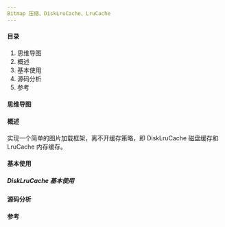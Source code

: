 ```yaml
---
Bitmap 压缩、DiskLruCache、LruCache
---
```


#### 目录

1. 思维导图
2. 概述
3. 基本使用
4. 源码分析
5. 参考

#### 思维导图

#### 概述

实现一个简单的图片加载框架，离不开缓存策略，即 DiskLruCache 磁盘缓存和 LruCache 内存缓存。

#### 基本使用

##### DiskLruCache 基本使用



#### 源码分析

#### 参考